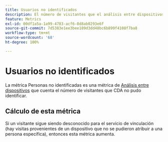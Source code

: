```yaml
---
title: Usuarios no identificados
description: El número de visitantes que el análisis entre dispositivos no identificó.
feature: Metrics
exl-id: 00df1a5a-1a99-4783-acf6-8d8ab0293e6f
source-git-commit: 7d5383e1ee3bee189d3dd48bc6b899f4108f7ba8
workflow-type: tm+mt
source-wordcount: '68'
ht-degree: 100%

---
```


# Usuarios no identificados

La métrica Personas no identificadas es una métrica de [Análisis entre dispositivos](../cda/overview.md) que cuenta el número de visitantes que CDA no pudo identificar.

## Cálculo de esta métrica

Si un visitante sigue siendo desconocido para el servicio de vinculación (hay visitas provenientes de un dispositivo que no se pudieron atribuir a una persona específica), entonces esta métrica aumenta.
